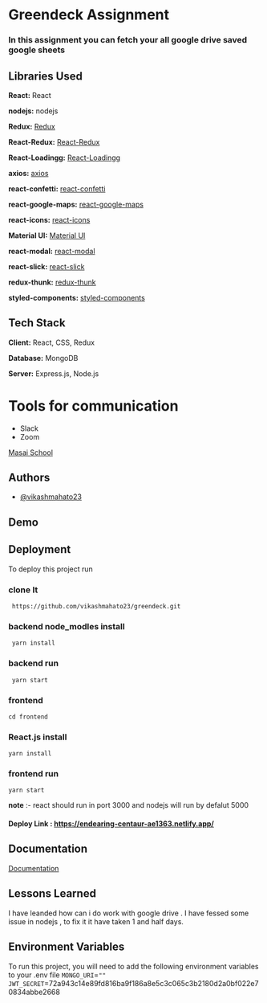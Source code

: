 

# Greendeck Assignment

### In this assignment you can fetch your all google drive saved google sheets

## Libraries Used

**React:** React

**nodejs:** nodejs

**Redux:** [Redux](https://www.npmjs.com/package/redux)

**React-Redux:** [React-Redux](https://www.npmjs.com/package/react-redux)

**React-Loadingg:** [React-Loadingg](https://www.npmjs.com/package/react-loadingg)

**axios:**  [axios](https://www.npmjs.com/package/axios)

**react-confetti:** [react-confetti](https://www.npmjs.com/package/confetti)

**react-google-maps:** [react-google-maps](https://www.npmjs.com/package/@react-google-maps/api)

**react-icons:** [react-icons](https://www.npmjs.com/package/react-icons)

**Material UI:** [Material UI](https://next.material-ui.com/guides/migration-v4/)

**react-modal:** [react-modal](https://www.npmjs.com/package/react-modal)

**react-slick:** [react-slick](https://www.npmjs.com/package/react-slick)

**redux-thunk:** [redux-thunk](https://www.npmjs.com/search?q=redux-thunk)

**styled-components:** [styled-components](https://www.npmjs.com/package/styled-components)


## Tech Stack

**Client:** React, CSS, Redux

**Database:** MongoDB

**Server:** Express.js, Node.js

# Tools for communication
* Slack
* Zoom

[Masai School](https://www.masaischool.com/)



    



## Authors

- [@vikashmahato23](https://www.github.com/vikashmahato23)

## Demo




## Deployment

To deploy this project run

### clone It
```
 https://github.com/vikashmahato23/greendeck.git
```
### backend node_modles install
```
 yarn install
```
### backend run
```
 yarn start
```
### frontend
```
cd frontend
```
### React.js install
```
yarn install
```
### frontend run
```
yarn start
```
**note** :- react should run in port 3000 and nodejs will run by defalut 5000

#### Deploy Link : https://endearing-centaur-ae1363.netlify.app/

## Documentation

[Documentation](https://linktodocumentation)
 
 ###

## Lessons Learned

I have leanded how can i do work with google drive . I have fessed some issue in nodejs ,
to fix it it have taken 1 and half days.


## Environment Variables

To run this project, you will need to add the following environment variables to your .env file
`MONGO_URI`=`""`
`JWT_SECRET`=72a943c14e89fd816ba9f186a8e5c3c065c3b2180d2a0bf022e70834abbe2668


